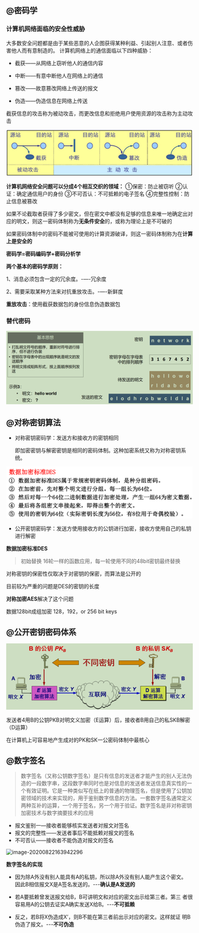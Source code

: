 ## @密码学

### 计算机网络面临的安全性威胁

大多数安全问题都是由于某些恶意的人企图获得某种利益、引起别人注意、或者伤害他人而有意制造的。
计算机网络上的通信面临以下四种威胁：

*   截获——从网络上窃听他人的通信内容

*   中断——有意中断他人在网络上的通信

*   篡改——故意篡改网络上传送的报文

*   伪造——伪造信息在网络上传送

截获信息的攻击称为被动攻击，而更改信息和拒绝用户使用资源的攻击称为主动攻击

![image-20200815121731063](img/161.png)



**计算机网络安全问题可以分成4个相互交织的领域：**
①保密：防止被窃听
②认证：确定通信用户的身份
③不可否认：不可抵赖的电子签名
④完整性控制：防止信息被篡改

如果不论截取者获得了多少密文，但在密文中都没有足够的信息来唯一地确定出对应的明文，则这一密码体制称为**无条件安全**的，或称为理论上是不可破的

如果密码体制中的密码不能被可使用的计算资源破译，则这一密码体制称为在**计算上是安全的**

**密码学=密码编码学+密码分析学**



**两个基本的密码学原则：**

1、消息必须包含一定的冗余度。-—-冗余度

2、需要采取某种方法来对抗重放攻击。-—-新鲜度

**重放攻击**：使用截获数据包的身份信息伪造数据包





### 替代密码

![image-20200823102524644](img/169.png)





## @对称密钥算法

*   对称密钥密码学：发送方和接收方的密钥相同

    即加密密钥与解密密钥是相同的密码体制。这种加密系统又称为对称密钥系统。

![image-20200815124551378](img/162.png)

*   公开密钥密码学：发送方使用接收方的公钥进行加密，接收方使用自己的私钥进行解密

**数据加密标准DES**

>   初始替换
>   16轮一样的函数应用，每一轮使用不同的48bit密钥最终替换

对称密钥的保密性仅取决于对密钥的保密，而算法是公开的

目前较为严重的问题是DES的密钥的长度

**对称加密AES**解决了这个问题

数据128bit成组加密     128，192，or 256 bit keys



## @公开密钥密码体系

![image-20200822161441360](img/165.png)

发送者4用B的公钥PKB对明文义加密（E运算）后，接收者B用自己的私SKB解密（D运算）

在计算机上可容易地产生成对的PK和SK一公密码体制中最核心





## @数字签名

>   数字签名（又称公钥数字签名）是只有信息的发送者才能产生的别人无法伪造的一段数字串，这段数字串同时也是对信息的发送者发送信息真实性的一个有效证明。它是一种类似写在纸上的普通的物理签名，但是使用了公钥加密领域的技术来实现的，用于鉴别数字信息的方法。一套数字签名通常定义两种互补的运算，一个用于签名，另一个用于验证。数字签名是非对称密钥加密技术与数字摘要技术的应用
>

*   报文鉴别一—接收者能够核实发送者对报文对签名
*   报文的完整性——发送者事后不能抵赖对报文的签名
*   不可否认——接收者不能伪造对报文的签名

![image-20200822163942296](F:/Typora_img/image-20200822163942296.png)

**数字签名的实现**

*   因为除A外没有别人能具有A的私钥，所以除A外没有别人能产生这个密文。
    因此B相信报文X是A签名发送的。---**确认是A发送的**

*   若A要抵赖曾发送报文给B，B可讲明文和对应的密文出示给第三者。第三
    者很容易用A的公钥去证实A确实发送X给B。---**不可抵赖**

*   反之，若B将X伪造成X’，则B不能在第三者前出示对应的密文。这样就证
    明B伪造了报文。---**不可伪造**